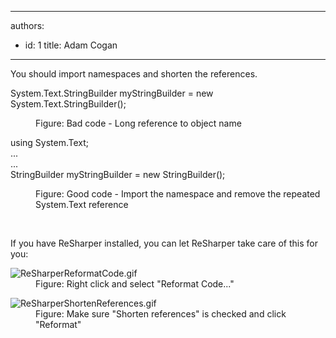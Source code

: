 

---
authors:
  - id: 1
    title: Adam Cogan
---




<span class='intro'> You should import namespaces and shorten the references.<br> </span>

<p class="ssw15-rteElement-CodeArea">​System.Text.StringBuilder myStringBuilder = new System.Text.StringBuilder();<br></p><dd class="ssw15-rteElement-FigureBad">Figure&#58; Bad code - Long reference to object name​​<br></dd><p class="ssw15-rteElement-CodeArea">using System.Text;<br>...<br>...<br>StringBuilder myStringBuilder = new StringBuilder(); </p><dd class="ssw15-rteElement-FigureGood">Figure&#58; Good code -&#160;Import the namespace and remove the repeated System.Text reference<br></dd><p>​<br></p><p>If you have&#160;ReSharper&#160;installed, you can let ReSharper take care of this for you&#58;</p><dl class="image"><dt>
      <img src="/PublishingImages/ReSharperReformatCode.gif" alt="ReSharperReformatCode.gif" />
   </dt><dd>Figure&#58; Right click and select &quot;Reformat Code...&quot;<br></dd></dl><dl class="image"><dt>
         <img src="/PublishingImages/ReSharperShortenReferences.gif" alt="ReSharperShortenReferences.gif" />
      </dt><dd>Figure&#58; Make sure &quot;Shorten references&quot; is checked and click &quot;Reformat&quot;​<br></dd></dl>​​<br>


